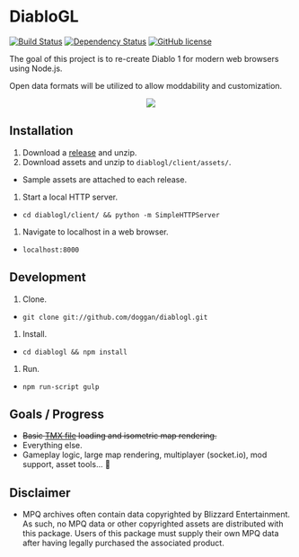 DiabloGL
=======
[![Build Status](http://img.shields.io/travis/doggan/diablogl.svg?style=flat)](https://travis-ci.org/doggan/diablogl)
[![Dependency Status](https://david-dm.org/doggan/diablogl/status.svg?style=flat)](https://david-dm.org/doggan/diablogl)
[![GitHub license](https://img.shields.io/badge/license-MIT-blue.svg?style=flat)](https://raw.githubusercontent.com/doggan/diablogl/master/LICENSE)

The goal of this project is to re-create Diablo 1 for modern web browsers using Node.js.

Open data formats will be utilized to allow moddability and customization.

<p align="center">
<img src="https://raw.github.com/doggan/diablogl/screenshots/town_chests.gif"/>
</p>

## Installation
1. Download a [release](https://github.com/doggan/diablogl/releases/) and unzip.
1. Download assets and unzip to `diablogl/client/assets/`.
 * Sample assets are attached to each release.
1. Start a local HTTP server.
 * `cd diablogl/client/ && python -m SimpleHTTPServer`
1. Navigate to localhost in a web browser.
 * `localhost:8000`

## Development
1. Clone.
 * `git clone git://github.com/doggan/diablogl.git`
1. Install.
 * `cd diablogl && npm install`
1. Run.
 * `npm run-script gulp`

## Goals / Progress
* ~~Basic [TMX file](http://www.mapeditor.org/) loading and isometric map rendering.~~
* Everything else.
 * Gameplay logic, large map rendering, multiplayer (socket.io), mod support, asset tools... :rocket:

## Disclaimer
- MPQ archives often contain data copyrighted by Blizzard Entertainment. As such, no MPQ data or other copyrighted assets are distributed with this package. Users of this package must supply their own MPQ data after having legally purchased the associated product.
